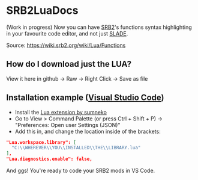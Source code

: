 # SRB2LuaDocs
(Work in progress) Now you can have [SRB2](https://www.srb2.org/)'s functions syntax highlighting in your favourite code editor, and not just [SLADE](slade.mancubus.net/).

Source: https://wiki.srb2.org/wiki/Lua/Functions

## How do I download just the LUA?
View it here in github -> Raw -> Right Click -> Save as file

## Installation example ([Visual Studio Code](https://code.visualstudio.com/))
- Install the [Lua extension by sumneko](https://marketplace.visualstudio.com/items?itemName=sumneko.lua)
- Go to View > Command Palette (or press Ctrl + Shift + P) -> "Preferences: Open user Settings (JSON)"
- Add this in, and change the location inside of the brackets:
```json
"Lua.workspace.library": [
  "C:\\WHEREVER\\YOU\\INSTALLED\\THE\\LIBRARY.lua"
],
"Lua.diagnostics.enable": false,
```
And ggs! You're ready to code your SRB2 mods in VS Code.
